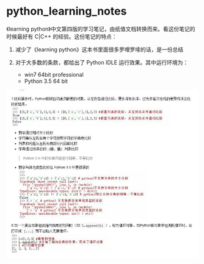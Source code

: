 # python_learning_notes

《learning python》中文第四版的学习笔记，由纸值文档转换而来。看这份笔记的时候最好有 C|C++ 的经验。这份笔记的特点：

1. 减少了《learning python》这本书里面很多罗哩罗嗦的话，是一份总结

2. 对于大多数的条款，都给出了 Python IDLE 运行效果。其中运行环境为：  
	* win7 64bit professional
	* Python 3.5 64 bit  


![Python笔记特点](imgs/picture_notes.JPG)

